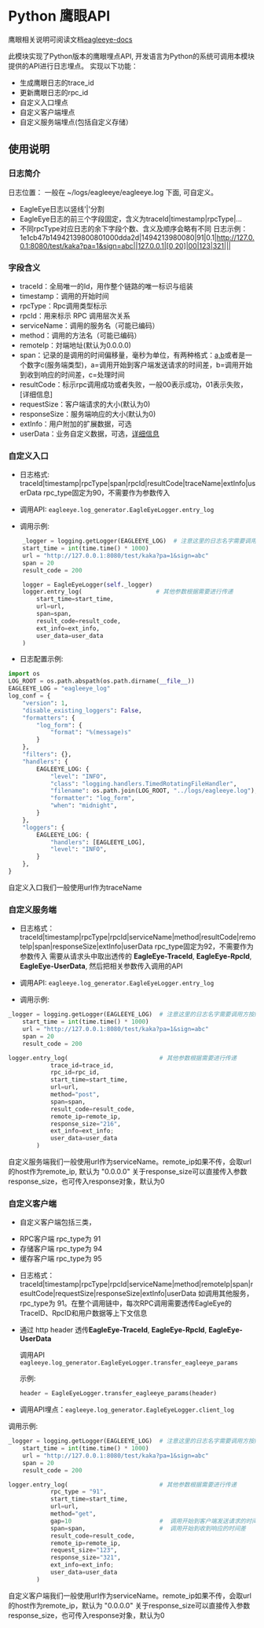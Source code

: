 # Python 鹰眼API

鹰眼相关说明可阅读文档[eagleeye-docs](http://gitlab.alibaba-inc.com/middleware/eagleeye-docs/wikis/eagleeye-custom-usage)

此模块实现了Python版本的鹰眼埋点API, 开发语言为Python的系统可调用本模块提供的API进行日志埋点。
实现以下功能：
* 生成鹰眼日志的trace_id
* 更新鹰眼日志的rpc_id
* 自定义入口埋点
* 自定义客户端埋点
* 自定义服务端埋点(包括自定义存储）

## 使用说明

### 日志简介
日志位置： 一般在 ~/logs/eagleeye/eagleeye.log 下面, 可自定义。
* EagleEye日志以竖线'|'分割
* EagleEye日志的前三个字段固定，含义为traceId|timestamp|rpcType|...
* 不同rpcType对应日志的余下字段个数、含义及顺序会略有不同
日志示例：1e1cb47b14942139800801000dda2d|1494213980080|91|0.1|http://127.0.0.1:8080/test/kaka?pa=1&sign=abc||127.0.0.1|[0,20]|00|123|321|||

### 字段含义
* traceId：全局唯一的Id，用作整个链路的唯一标识与组装
* timestamp：调用的开始时间
* rpcType：Rpc调用类型标示
* rpcId：用来标示 RPC 调用层次关系
* serviceName：调用的服务名（可能已编码）
* method：调用的方法名（可能已编码）
* remoteIp：対端地址(默认为0.0.0.0)
* span：记录的是调用的时间偏移量，毫秒为单位，有两种格式：[a,b](客户端类型)或者是一个数字c(服务端类型)，a=调用开始到客户端发送请求的时间差，b=调用开始到收到响应的时间差，c=处理时间
* resultCode：标示rpc调用成功或者失败，一般00表示成功，01表示失败，[详细信息]
* requestSize：客户端请求的大小(默认为0)
* responseSize：服务端响应的大小(默认为0)
* extInfo：用户附加的扩展数据，可选
* userData：业务自定义数据，可选，[详细信息](http://gitlab.alibaba-inc.com/middleware/eagleeye-docs/wikis/eagleeye-core-userdata)

### 自定义入口
* 日志格式: traceId|timestamp|rpcType|span|rpcId|resultCode|traceName|extInfo|userData
rpc_type固定为90，不需要作为参数传入

* 调用API: `eagleeye.log_generator.EagleEyeLogger.entry_log`

* 调用示例:

```python
    _logger = logging.getLogger(EAGLEEYE_LOG)  # 注意这里的日志名字需要调用方按照自己系统的情况配置
    start_time = int(time.time() * 1000)
    url = "http://127.0.0.1:8080/test/kaka?pa=1&sign=abc"
    span = 20
    result_code = 200

    logger = EagleEyeLogger(self._logger)
    logger.entry_log(                     # 其他参数根据需要进行传递
        start_time=start_time,
        url=url,
        span=span,
        result_code=result_code,
        ext_info=ext_info,
        user_data=user_data
    )
```

* 日志配置示例:

```python
import os
LOG_ROOT = os.path.abspath(os.path.dirname(__file__))
EAGLEEYE_LOG = "eagleeye_log"
log_conf = {
    "version": 1,
    "disable_existing_loggers": False,
    "formatters": {
        "log_form": {
            "format": "%(message)s"
        }
    },
    "filters": {},
    "handlers": {
        EAGLEEYE_LOG: {
            "level": "INFO",
            "class": "logging.handlers.TimedRotatingFileHandler",
            "filename": os.path.join(LOG_ROOT, "../logs/eagleeye.log"),
            "formatter": "log_form",
            "when": "midnight",
        }
    },
    "loggers": {
        EAGLEEYE_LOG: {
            "handlers": [EAGLEEYE_LOG],
            "level": "INFO",
        }
    },
}
```

自定义入口我们一般使用url作为traceName

### 自定义服务端
* 日志格式：traceId|timestamp|rpcType|rpcId|serviceName|method|resultCode|remoteIp|span|responseSize|extInfo|userData
rpc_type固定为92，不需要作为参数传入
需要从请求头中取出透传的 **EagleEye-TraceId**, **EagleEye-RpcId**, **EagleEye-UserData**, 然后把相关参数传入调用的API
* 调用API: `eagleeye.log_generator.EagleEyeLogger.entry_log`

* 调用示例:

```python
_logger = logging.getLogger(EAGLEEYE_LOG)  # 注意这里的日志名字需要调用方按照自己系统的情况配置
    start_time = int(time.time() * 1000)
    url = "http://127.0.0.1:8080/test/kaka?pa=1&sign=abc"
    span = 20
    result_code = 200

logger.entry_log(                          # 其他参数根据需要进行传递
            trace_id=trace_id,
            rpc_id=rpc_id,
            start_time=start_time,
            url=url,
            method="post",
            span=span,
            result_code=result_code,
            remote_ip=remote_ip,
            response_size="216",
            ext_info=ext_info;
            user_data=user_data
        )
```

自定义服务端我们一般使用url作为serviceName。remote_ip如果不传，会取url的host作为remote_ip, 默认为 "0.0.0.0"
关于response_size可以直接传入参数response_size，也可传入response对象，默认为0

### 自定义客户端
* 自定义客户端包括三类，
 - RPC客户端 rpc_type为 91
 - 存储客户端 rpc_type为 94
 - 缓存客户端 rpc_type为 95
* 日志格式：traceId|timestamp|rpcType|rpcId|serviceName|method|remoteIp|span|resultCode|requestSize|responseSize|extInfo|userData
如调用其他服务，rpc_type为 91。在整个调用链中，每次RPC调用需要透传EagleEye的TraceID、RpcID和用户数据等上下文信息
* 通过 http header 透传**EagleEye-TraceId**, **EagleEye-RpcId**, **EagleEye-UserData**

    调用API `eagleeye.log_generator.EagleEyeLogger.transfer_eagleeye_params`

    示例:

    ```python
    header = EagleEyeLogger.transfer_eagleeye_params(header)
    ```

* 调用API埋点：`eagleeye.log_generator.EagleEyeLogger.client_log`

调用示例:

```python
_logger = logging.getLogger(EAGLEEYE_LOG)  # 注意这里的日志名字需要调用方按照自己系统的情况配置
    start_time = int(time.time() * 1000)
    url = "http://127.0.0.1:8080/test/kaka?pa=1&sign=abc"
    span = 20
    result_code = 200

logger.entry_log(                          # 其他参数根据需要进行传递
            rpc_type = "91",
            start_time=start_time,
            url=url,
            method="get",
            gap=10                         #  调用开始到客户端发送请求的时间差
            span=span,                     #  调用开始到收到响应的时间差
            result_code=result_code,
            remote_ip=remote_ip,
            request_size="123",
            response_size="321",
            ext_info=ext_info;
            user_data=user_data
        )
```

自定义客户端我们一般使用url作为serviceName。remote_ip如果不传，会取url的host作为remote_ip，默认为 "0.0.0.0"
关于response_size可以直接传入参数response_size，也可传入response对象，默认为0